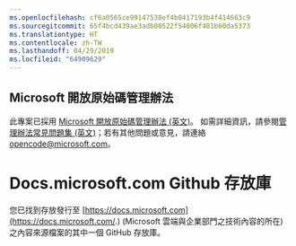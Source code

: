 ```yaml
---
ms.openlocfilehash: cf6a0565ce99147538ef4b0417193b4f414663c9
ms.sourcegitcommit: 65f4bcd439ae3adb00522f54006f481b60da5373
ms.translationtype: HT
ms.contentlocale: zh-TW
ms.lasthandoff: 04/29/2019
ms.locfileid: "64909629"
---
```

## <a name="microsoft-open-source-code-of-conduct"></a>Microsoft 開放原始碼管理辦法

此專案已採用 [Microsoft 開放原始碼管理辦法 (英文)](https://opensource.microsoft.com/codeofconduct/)。
如需詳細資訊，請參閱[管理辦法常見問題集 (英文)](https://opensource.microsoft.com/codeofconduct/faq/)；若有其他問題或意見，請連絡 [opencode@microsoft.com](mailto:opencode@microsoft.com)。

# <a name="docsmicrosoftcom-github-repository"></a>Docs.microsoft.com Github 存放庫

您已找到存放發行至 [https://docs.microsoft.com](https://docs.microsoft.com/.) (Microsoft 雲端與企業部門之技術內容的所在) 之內容來源檔案的其中一個 GitHub 存放庫。
